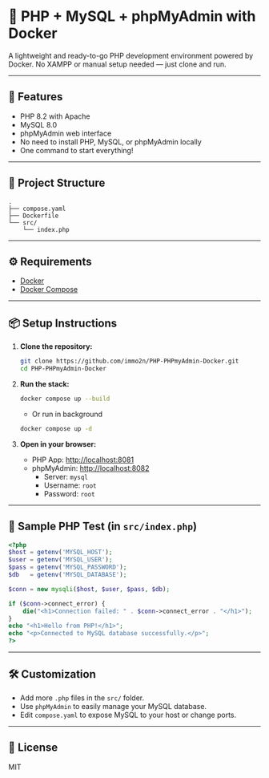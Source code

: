 # 🐘 PHP + MySQL + phpMyAdmin with Docker

A lightweight and ready-to-go PHP development environment powered by Docker. No XAMPP or manual setup needed — just clone and run.

---

## 🚀 Features

- PHP 8.2 with Apache
- MySQL 8.0
- phpMyAdmin web interface
- No need to install PHP, MySQL, or phpMyAdmin locally
- One command to start everything!

---

## 🧱 Project Structure

```
.
├── compose.yaml
├── Dockerfile
└── src/
    └── index.php
```

---

## ⚙️ Requirements

- [Docker](https://www.docker.com/)
- [Docker Compose](https://docs.docker.com/compose/)

---

## 📦 Setup Instructions

1. **Clone the repository:**

   ```bash
   git clone https://github.com/immo2n/PHP-PHPmyAdmin-Docker.git
   cd PHP-PHPmyAdmin-Docker
   ```

2. **Run the stack:**

   ```bash
   docker compose up --build
   ```
   - Or run in background
   ```bash
   docker compose up -d
   ```

3. **Open in your browser:**

   - PHP App: [http://localhost:8081](http://localhost:7000)
   - phpMyAdmin: [http://localhost:8082](http://localhost:7001)
     - Server: `mysql`
     - Username: `root`
     - Password: `root`

---

## 🧪 Sample PHP Test (in `src/index.php`)

```php
<?php
$host = getenv('MYSQL_HOST');
$user = getenv('MYSQL_USER');
$pass = getenv('MYSQL_PASSWORD');
$db   = getenv('MYSQL_DATABASE');

$conn = new mysqli($host, $user, $pass, $db);

if ($conn->connect_error) {
    die("<h1>Connection failed: " . $conn->connect_error . "</h1>");
}
echo "<h1>Hello from PHP!</h1>";
echo "<p>Connected to MySQL database successfully.</p>";
?>
```

---

## 🛠️ Customization

- Add more `.php` files in the `src/` folder.
- Use `phpMyAdmin` to easily manage your MySQL database.
- Edit `compose.yaml` to expose MySQL to your host or change ports.

---

## 📄 License

MIT
